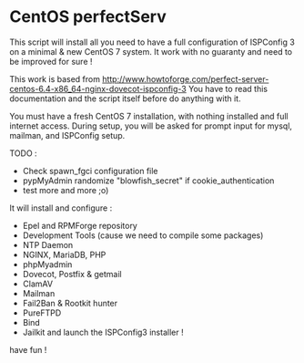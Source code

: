 CentOS perfectServ
==================

This script will install all you need to have a full configuration of ISPConfig 3 on a minimal & new CentOS 7 system.
It work with no guaranty and need to be improved for sure !

This work is based from http://www.howtoforge.com/perfect-server-centos-6.4-x86_64-nginx-dovecot-ispconfig-3
You have to read this documentation and the script itself before do anything with it.

You must have a fresh CentOS 7 installation, with nothing installed and full internet access.
During setup, you will be asked for prompt input for mysql, mailman, and ISPConfig setup.


TODO :

* Check spawn_fgci configuration file
* pypMyAdmin randomize "blowfish_secret" if cookie_authentication
* test more and more ;o)



It will install and configure :

* Epel and RPMForge repository
* Development Tools (cause we need to compile some packages)
* NTP Daemon
* NGINX, MariaDB, PHP
* phpMyadmin
* Dovecot, Postfix & getmail
* ClamAV
* Mailman
* Fail2Ban & Rootkit hunter
* PureFTPD
* Bind
* Jailkit
and launch the ISPConfig3 installer !

have fun !


